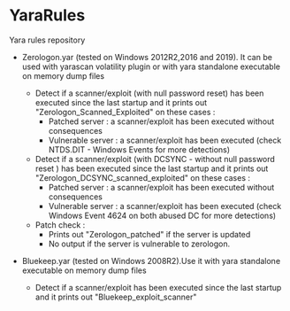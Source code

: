 # YaraRules
Yara rules repository

- Zerologon.yar (tested on Windows 2012R2,2016 and 2019). It can be used with yarascan volatility plugin or with yara standalone executable on memory dump files
  - Detect if a scanner/exploit (with null password reset) has been executed since the last startup and it prints out "Zerologon_Scanned_Exploited" on these cases :
      - Patched server : a scanner/exploit has been executed without consequences
      - Vulnerable server : a scanner/exploit has been executed (check NTDS.DIT - Windows Events for more detections)
  - Detect if a scanner/exploit (with DCSYNC - without null password reset ) has been executed since the last startup and it prints out "Zerologon_DCSYNC_scanned_exploited" on these cases :
      - Patched server : a scanner/exploit has been executed without consequences
      - Vulnerable server : a scanner/exploit has been executed (check Windows Event 4624 on both abused DC for more detections) 
  - Patch check :
      - Prints out "Zerologon_patched" if the server is updated
      - No output if the server is vulnerable to zerologon.
      
    
- Bluekeep.yar (tested on Windows 2008R2).Use it with yara standalone executable on memory dump files
  - Detect if a scanner/exploit has been executed since the last startup and it prints out "Bluekeep_exploit_scanner"
